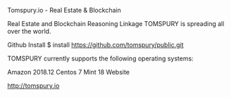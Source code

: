 Tomspury.io - Real Estate & Blockchain

Real Estate  and Blockchain Reasoning Linkage 
TOMSPURY is spreading all over the world.


Github Install
$ install https://github.com/tomspury/public.git


TOMSPURY currently supports the following operating systems:

Amazon 2018.12
Centos 7
Mint 18
Website

http://tomspury.io
